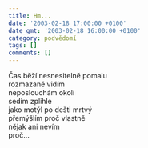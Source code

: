 ```yaml
---
title: Hm...
date: '2003-02-18 17:00:00 +0100'
date_gmt: '2003-02-18 16:00:00 +0100'
category: podvědomí
tags: []
comments: []
---
```


<p>Čas běží nesnesitelně pomalu<br>rozmazaně vidím<br>neposlouchám okolí<br>sedím zplihle<br>jako motýl po dešti mrtvý<br>přemýšlím proč vlastně<br>nějak ani nevím<br>proč...</p>
